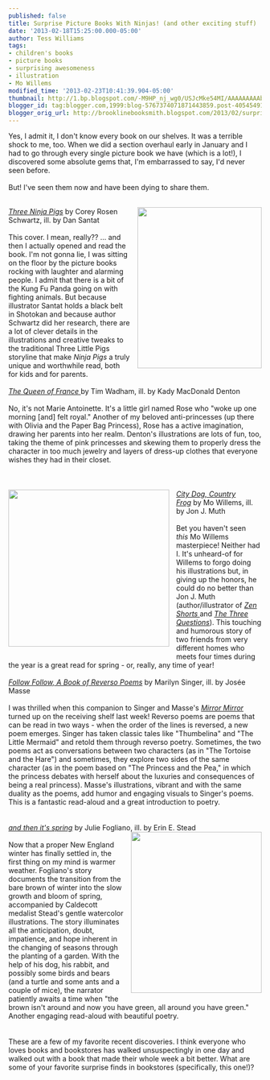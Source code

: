 ```yaml
---
published: false
title: Surprise Picture Books With Ninjas! (and other exciting stuff)
date: '2013-02-18T15:25:00.000-05:00'
author: Tess Williams
tags:
- children's books
- picture books
- surprising awesomeness
- illustration
- Mo Willems
modified_time: '2013-02-23T10:41:39.904-05:00'
thumbnail: http://1.bp.blogspot.com/-M9HP_nj_wg0/USJcMke54MI/AAAAAAAAAbo/-39AyT4yb6g/s72-c/spring.jpg
blogger_id: tag:blogger.com,1999:blog-5767374071871443859.post-4054549117239886231
blogger_orig_url: http://brooklinebooksmith.blogspot.com/2013/02/surprise-picture-book-with-ninjas-and.html
---
```


Yes, I admit it, I don't know every book on our shelves. It was a terrible shock to me, too. When we did a section overhaul early in January and I had to go through every single picture book we have (which is a lot!), I discovered some absolute gems that, I'm embarrassed to say, I'd never seen before.<br /><br />But! I've seen them now and have been dying to share them.<br /><a href="http://1.bp.blogspot.com/-T3mTm84LYK4/UR_u9MbeAcI/AAAAAAAAAa8/7Jej0lH8DBE/s1600/Queen+of+France.jpg" imageanchor="1" style="clear: right; float: right; margin-bottom: 1em; margin-left: 1em;"></a><br /><div style="border: currentColor;"><a href="http://1.bp.blogspot.com/-M9HP_nj_wg0/USJcMke54MI/AAAAAAAAAbo/-39AyT4yb6g/s1600/spring.jpg" imageanchor="1" style="clear: right; float: right; margin-bottom: 1em; margin-left: 1em;"><img border="0" src="http://1.bp.blogspot.com/-M9HP_nj_wg0/USJcMke54MI/AAAAAAAAAbo/-39AyT4yb6g/s320/spring.jpg" height="320" width="247" /></a><i><a href="http://www.brooklinebooksmith-shop.com/book/9780399255144">Three Ninja Pigs</a></i>&nbsp;by Corey Rosen Schwartz, ill. by Dan Santat</div><br />This cover. I mean, really?? ... and then I actually opened and read the book. I'm not gonna lie, I was sitting on the floor by the picture books rocking with laughter and alarming people. I admit that there is a bit of the Kung Fu Panda going on with fighting animals. But because illustrator Santat holds a black belt in Shotokan and because author Schwartz did her research, there are a lot of clever details in the illustrations and creative tweaks to the traditional Three Little Pigs storyline that make <i>Ninja Pigs</i> a truly unique and worthwhile read, both for kids and for parents.<i> </i><br /><br /><a href="http://www.brooklinebooksmith-shop.com/book/9780763641023"><i>The Queen of France</i>&nbsp;</a>by Tim Wadham, ill. by Kady MacDonald Denton<br /><br /><div style="border: currentColor;">No, it's not Marie Antoinette. It's a little girl named Rose who "woke up one morning [and] felt royal." Another of my beloved anti-princesses (up there with Olivia and the Paper Bag Princess), Rose has a active imagination, drawing her parents into her realm. Denton's illustrations are lots of fun, too, taking the theme of pink princesses and skewing them to properly dress the character in too much jewelry and layers of dress-up clothes that everyone wishes they had in their closet.</div><br /><br /><br /><div style="border: currentColor;"><a href="http://4.bp.blogspot.com/-fz95oK1_srw/USAXMafE9gI/AAAAAAAAAbM/Od3Iezc-40k/s1600/City+Dog,+Country+Frog.jpg" imageanchor="1" style="clear: left; float: left; margin-bottom: 1em; margin-right: 1em;"><img border="0" src="http://4.bp.blogspot.com/-fz95oK1_srw/USAXMafE9gI/AAAAAAAAAbM/Od3Iezc-40k/s1600/City+Dog,+Country+Frog.jpg" height="312" width="320" /></a><i><a href="http://www.brooklinebooksmith-shop.com/book/9781423103004">City Dog, Country Frog</a></i>&nbsp;by Mo Willems, ill. by Jon J. Muth</div><br /><div style="border: currentColor;">Bet you haven't seen <i>this</i>&nbsp;Mo Willems masterpiece! Neither had I. It's unheard-of for Willems to forgo doing his illustrations but, in giving up the honors, he could do no better than Jon J.&nbsp;Muth (author/illustrator of <a href="http://www.brooklinebooksmith-shop.com/book/9780439339117"><i>Zen Shorts</i>&nbsp;</a>and <a href="http://www.brooklinebooksmith-shop.com/book/9780439199964" style="font-style: italic;">The Three Questions</a>). This touching and humorous story of two friends from very different homes who meets four times during the year is a great read for spring - or, really, any time of year!</div><div style="border: currentColor;"><a href="http://www.brooklinebooksmith-shop.com/book/9780803737693"><br /></a><i><a href="http://www.brooklinebooksmith-shop.com/book/9780803737693">Follow Follow, A Book of Reverso Poems</a> </i>by Marilyn Singer, ill. by Josée Masse</div><div style="border: currentColor;"><br /></div>I was thrilled when this companion to Singer and Masse's <a href="http://www.brooklinebooksmith-shop.com/book/9780525479017"><i>Mirror Mirror </i></a>turned up on the receiving shelf last week! Reverso poems are poems that can be read in two&nbsp;ways - when the order of the lines is reversed, a new poem emerges. Singer has taken classic tales like "Thumbelina" and "The Little Mermaid" and retold them through reverso poetry. Sometimes, the two poems act as conversations between two characters (as in "The Tortoise and the Hare") and sometimes, they explore two sides of the same character (as in the poem based on "The Princess and the Pea," in which the princess debates with herself about the luxuries and consequences of being a real princess). Masse's illustrations, vibrant and with the same duality as the poems, add humor and engaging visuals to Singer's poems. This is a fantastic read-aloud and a great introduction to poetry.<br /><br /><br /><a href="http://www.brooklinebooksmith-shop.com/book/9781596436244"><i>and then it's spring</i></a> by Julie Fogliano, ill. by Erin E. Stead<a href="http://4.bp.blogspot.com/-nEmWqMuYgkM/USJZ5Smnd8I/AAAAAAAAAbc/Qozy-jRjcbg/s1600/spring.jpg" imageanchor="1" style="clear: right; cssfloat: right; float: right; margin-bottom: 1em; margin-left: 1em;"><img border="0" src="http://4.bp.blogspot.com/-nEmWqMuYgkM/USJZ5Smnd8I/AAAAAAAAAbc/Qozy-jRjcbg/s320/spring.jpg" height="320" width="260" /></a><br /><br />Now that a proper New England winter&nbsp;has finally settled in, the first thing on my mind is warmer weather. Fogliano's story documents the transition from the bare brown of winter into the slow growth and bloom of spring, accompanied by Caldecott medalist Stead's gentle watercolor illustrations. The story illuminates all the anticipation, doubt, impatience, and hope inherent in the changing of seasons through the planting of a garden. With the help of his dog, his rabbit, and possibly some birds and bears (and a turtle and some ants and&nbsp;a couple of&nbsp;mice), the narrator patiently awaits a time when "the brown isn't around and now you have green, all around you have green." Another engaging read-aloud with beautiful poetry. <br /><br /><br />These are a few of my favorite recent discoveries. I think everyone who loves books and bookstores has walked unsuspectingly in one day and walked out with a book that made their whole week a bit better. What are some of your favorite surprise finds in bookstores (specifically, this one!)?